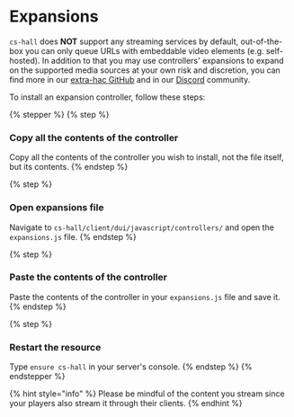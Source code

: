 # Expansions

`cs-hall` does **NOT** support any streaming services by default, out-of-the-box you can only queue URLs with embeddable video elements (e.g. self-hosted). In addition to that you may use controllers' expansions to expand on the supported media sources at your own risk and discretion, you can find more in our [extra-hac GitHub](https://github.com/criticalscripts-shop/extra-hac/tree/main/cs-hall/controllers) and in our [Discord](https://criticalscripts.shop/discord) community.&#x20;

To install an expansion controller, follow these steps:

{% stepper %}
{% step %}
### Copy all the contents of the controller

Copy all the contents of the controller you wish to install, not the file itself, but its contents.
{% endstep %}

{% step %}
### Open expansions file

Navigate to `cs-hall/client/dui/javascript/controllers/` and open the `expansions.js` file.
{% endstep %}

{% step %}
### Paste the contents of the controller

Paste the contents of the controller in your `expansions.js` file and save it.
{% endstep %}

{% step %}
### Restart the resource

Type `ensure cs-hall` in your server's console.
{% endstep %}
{% endstepper %}

{% hint style="info" %}
Please be mindful of the content you stream since your players also stream it through their clients.&#x20;
{% endhint %}

